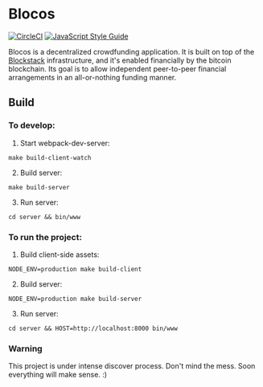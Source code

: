 # Blocos
[![CircleCI](https://circleci.com/gh/blocosapp/blocos/tree/master.svg?style=svg)](https://circleci.com/gh/blocosapp/blocos/tree/master) [![JavaScript Style Guide](https://img.shields.io/badge/code_style-standard-brightgreen.svg)](https://standardjs.com)

Blocos is a decentralized crowdfunding application. It is built on top of the [Blockstack](https://blockstack.org/) infrastructure, and it's enabled financially by the bitcoin blockchain. Its goal is to allow independent peer-to-peer financial arrangements in an all-or-nothing funding manner.

## Build

### To develop:

1. Start webpack-dev-server:

```shell
make build-client-watch
```

2. Build server:
```shell
make build-server
```

3. Run server:
```shell
cd server && bin/www
```

### To run the project:

1. Build client-side assets:

```shell
NODE_ENV=production make build-client
```

2. Build server:
```shell
NODE_ENV=production make build-server
```

3. Run server:
```shell
cd server && HOST=http://localhost:8000 bin/www
```

### Warning

This project is under intense discover process. Don't mind the mess. Soon everything will make sense. :)
